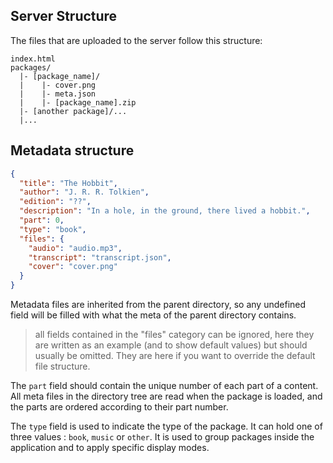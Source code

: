 ## Server Structure

The files that are uploaded to the server follow this structure:

```
index.html
packages/
  |- [package_name]/
  |    |- cover.png
  |    |- meta.json
  |    |- [package_name].zip
  |- [another package]/...
  |...
```


## Metadata structure

```json
{
  "title": "The Hobbit",
  "author": "J. R. R. Tolkien",
  "edition": "??",
  "description": "In a hole, in the ground, there lived a hobbit.",
  "part": 0,
  "type": "book",
  "files": {
    "audio": "audio.mp3",
    "transcript": "transcript.json",
    "cover": "cover.png"
  }
}
```

Metadata files are inherited from the parent directory, so any undefined field will be filled with what the meta of the parent directory contains.

> all fields contained in the "files" category can be ignored, here they are written as an example (and to show default values) but should usually be omitted. They are here if you want to override the default file structure.

The `part` field should contain the unique number of each part of a content. All meta files in the directory tree are read when the package is loaded, and the parts are ordered according to their part number.

The `type` field is used to indicate the type of the package. It can hold one of three values : `book`, `music` or `other`. It is used to group packages inside the application and to apply specific display modes.
